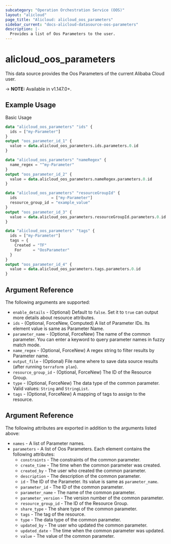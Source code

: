```yaml
---
subcategory: "Operation Orchestration Service (OOS)"
layout: "alicloud"
page_title: "Alicloud: alicloud_oos_parameters"
sidebar_current: "docs-alicloud-datasource-oos-parameters"
description: |-
  Provides a list of Oos Parameters to the user.
---
```


# alicloud\_oos\_parameters

This data source provides the Oos Parameters of the current Alibaba Cloud user.

-> **NOTE:** Available in v1.147.0+.

## Example Usage

Basic Usage

```terraform
data "alicloud_oos_parameters" "ids" {
  ids = ["my-Parameter"]
}
output "oos_parameter_id_1" {
  value = data.alicloud_oos_parameters.ids.parameters.0.id
}

data "alicloud_oos_parameters" "nameRegex" {
  name_regex = "^my-Parameter"
}
output "oos_parameter_id_2" {
  value = data.alicloud_oos_parameters.nameRegex.parameters.0.id
}

data "alicloud_oos_parameters" "resourceGroupId" {
  ids               = ["my-Parameter"]
  resource_group_id = "example_value"
}
output "oos_parameter_id_3" {
  value = data.alicloud_oos_parameters.resourceGroupId.parameters.0.id
}

data "alicloud_oos_parameters" "tags" {
  ids = ["my-Parameter"]
  tags = {
    Created = "TF"
    For     = "OosParameter"
  }
}
output "oos_parameter_id_4" {
  value = data.alicloud_oos_parameters.tags.parameters.0.id
}

```

## Argument Reference

The following arguments are supported:

* `enable_details` - (Optional) Default to `false`. Set it to `true` can output more details about resource attributes.
* `ids` - (Optional, ForceNew, Computed)  A list of Parameter IDs. Its element value is same as Parameter Name.
* `parameter_name` - (Optional, ForceNew) The name of the common parameter. You can enter a keyword to query parameter names in fuzzy match mode.
* `name_regex` - (Optional, ForceNew) A regex string to filter results by Parameter name.
* `output_file` - (Optional) File name where to save data source results (after running `terraform plan`).
* `resource_group_id` - (Optional, ForceNew) The ID of the Resource Group.
* `type` - (Optional, ForceNew) The data type of the common parameter. Valid values: `String` and `StringList`.
* `tags` - (Optional, ForceNew) A mapping of tags to assign to the resource.

## Argument Reference

The following attributes are exported in addition to the arguments listed above:

* `names` - A list of Parameter names.
* `parameters` - A list of Oos Parameters. Each element contains the following attributes:
	* `constraints` - The constraints of the common parameter.
	* `create_time` - The time when the common parameter was created.
	* `created_by` - The user who created the common parameter.
	* `description` - The description of the common parameter.
	* `id` - The ID of the Parameter. Its value is same as `parameter_name`.
	* `parameter_id` - The ID of the common parameter.
	* `parameter_name` - The name of the common parameter.
	* `parameter_version` - The version number of the common parameter.
	* `resource_group_id` - The ID of the Resource Group.
	* `share_type` - The share type of the common parameter.
	* `tags` - The tag of the resource.
	* `type` - The data type of the common parameter.
	* `updated_by` - The user who updated the common parameter.
	* `updated_date` - The time when the common parameter was updated.
	* `value` - The value of the common parameter.